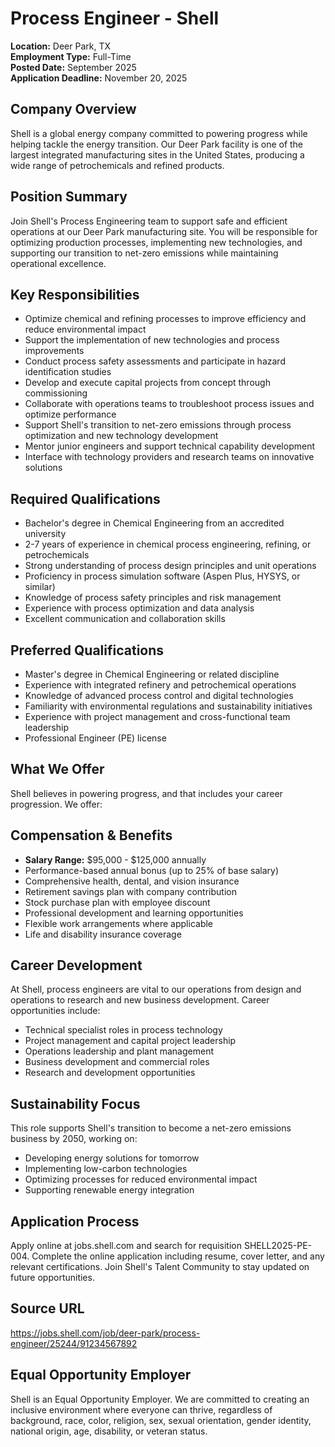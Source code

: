 # Process Engineer - Shell
**Location:** Deer Park, TX  
**Employment Type:** Full-Time  
**Posted Date:** September 2025  
**Application Deadline:** November 20, 2025  

## Company Overview
Shell is a global energy company committed to powering progress while helping tackle the energy transition. Our Deer Park facility is one of the largest integrated manufacturing sites in the United States, producing a wide range of petrochemicals and refined products.

## Position Summary
Join Shell's Process Engineering team to support safe and efficient operations at our Deer Park manufacturing site. You will be responsible for optimizing production processes, implementing new technologies, and supporting our transition to net-zero emissions while maintaining operational excellence.

## Key Responsibilities
- Optimize chemical and refining processes to improve efficiency and reduce environmental impact
- Support the implementation of new technologies and process improvements
- Conduct process safety assessments and participate in hazard identification studies
- Develop and execute capital projects from concept through commissioning
- Collaborate with operations teams to troubleshoot process issues and optimize performance
- Support Shell's transition to net-zero emissions through process optimization and new technology development
- Mentor junior engineers and support technical capability development
- Interface with technology providers and research teams on innovative solutions

## Required Qualifications
- Bachelor's degree in Chemical Engineering from an accredited university
- 2-7 years of experience in chemical process engineering, refining, or petrochemicals
- Strong understanding of process design principles and unit operations
- Proficiency in process simulation software (Aspen Plus, HYSYS, or similar)
- Knowledge of process safety principles and risk management
- Experience with process optimization and data analysis
- Excellent communication and collaboration skills

## Preferred Qualifications
- Master's degree in Chemical Engineering or related discipline
- Experience with integrated refinery and petrochemical operations
- Knowledge of advanced process control and digital technologies
- Familiarity with environmental regulations and sustainability initiatives
- Experience with project management and cross-functional team leadership
- Professional Engineer (PE) license

## What We Offer
Shell believes in powering progress, and that includes your career progression. We offer:

## Compensation & Benefits
- **Salary Range:** $95,000 - $125,000 annually
- Performance-based annual bonus (up to 25% of base salary)
- Comprehensive health, dental, and vision insurance
- Retirement savings plan with company contribution
- Stock purchase plan with employee discount
- Professional development and learning opportunities
- Flexible work arrangements where applicable
- Life and disability insurance coverage

## Career Development
At Shell, process engineers are vital to our operations from design and operations to research and new business development. Career opportunities include:
- Technical specialist roles in process technology
- Project management and capital project leadership
- Operations leadership and plant management
- Business development and commercial roles
- Research and development opportunities

## Sustainability Focus
This role supports Shell's transition to become a net-zero emissions business by 2050, working on:
- Developing energy solutions for tomorrow
- Implementing low-carbon technologies
- Optimizing processes for reduced environmental impact
- Supporting renewable energy integration

## Application Process
Apply online at jobs.shell.com and search for requisition SHELL2025-PE-004. Complete the online application including resume, cover letter, and any relevant certifications. Join Shell's Talent Community to stay updated on future opportunities.

## Source URL
https://jobs.shell.com/job/deer-park/process-engineer/25244/91234567892

## Equal Opportunity Employer
Shell is an Equal Opportunity Employer. We are committed to creating an inclusive environment where everyone can thrive, regardless of background, race, color, religion, sex, sexual orientation, gender identity, national origin, age, disability, or veteran status.